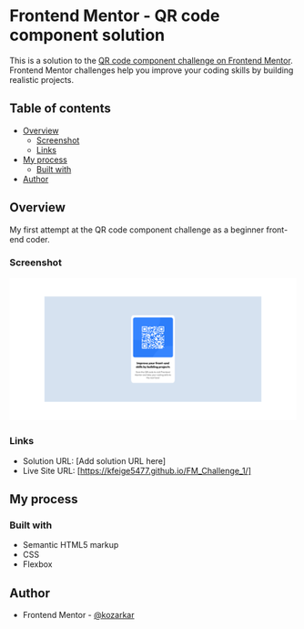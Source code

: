 # Frontend Mentor - QR code component solution

This is a solution to the [QR code component challenge on Frontend Mentor](https://www.frontendmentor.io/challenges/qr-code-component-iux_sIO_H). Frontend Mentor challenges help you improve your coding skills by building realistic projects. 

## Table of contents

- [Overview](#overview)
  - [Screenshot](#screenshot)
  - [Links](#links)
- [My process](#my-process)
  - [Built with](#built-with)
- [Author](#author)


## Overview

My first attempt at the QR code component challenge as a beginner front-end coder.

### Screenshot

![](/Screenshot.png)

### Links

- Solution URL: [Add solution URL here]
- Live Site URL: [https://kfeige5477.github.io/FM_Challenge_1/]

## My process

### Built with

- Semantic HTML5 markup
- CSS
- Flexbox

## Author

- Frontend Mentor - [@kozarkar](https://www.frontendmentor.io/profile/kozarkar)

